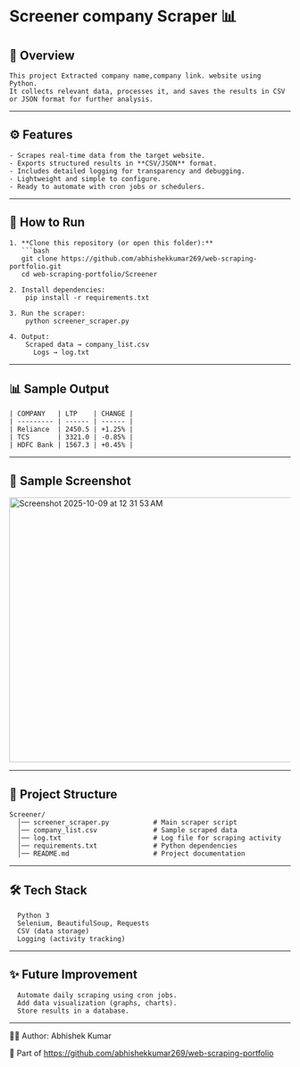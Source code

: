 # Screener company Scraper 📊

## 📌 Overview
    This project Extracted company name,company link. website using Python.  
    It collects relevant data, processes it, and saves the results in CSV or JSON format for further analysis.

---

## ⚙️ Features
    - Scrapes real-time data from the target website.  
    - Exports structured results in **CSV/JSON** format.  
    - Includes detailed logging for transparency and debugging.  
    - Lightweight and simple to configure.  
    - Ready to automate with cron jobs or schedulers.

---

## 🚀 How to Run

    1. **Clone this repository (or open this folder):**
       ```bash
       git clone https://github.com/abhishekkumar269/web-scraping-portfolio.git
       cd web-scraping-portfolio/Screener
    
    2. Install dependencies:
        pip install -r requirements.txt
    
    3. Run the scraper:
        python screener_scraper.py
    
    4. Output:
        Scraped data → company_list.csv
          Logs → log.txt

---

## 📊 Sample Output

    | COMPANY   | LTP    | CHANGE |
    | --------- | ------ | ------ |
    | Reliance  | 2450.5 | +1.25% |
    | TCS       | 3321.0 | -0.85% |
    | HDFC Bank | 1567.3 | +0.45% |
    

---
## 📸 Sample Screenshot

<img width="505" height="475" alt="Screenshot 2025-10-09 at 12 31 53 AM" src="https://github.com/user-attachments/assets/10b2f226-a15f-4990-9847-e16e62dea858" />


---
## 📂 Project Structure
      
    Screener/
      │── screener_scraper.py           # Main scraper script
      │── company_list.csv              # Sample scraped data
      │── log.txt                       # Log file for scraping activity
      │── requirements.txt              # Python dependencies
      │── README.md                     # Project documentation
---

## 🛠️ Tech Stack

      Python 3
      Selenium, BeautifulSoup, Requests  
      CSV (data storage)
      Logging (activity tracking)

---
## ✨ Future Improvement

      Automate daily scraping using cron jobs.
      Add data visualization (graphs, charts).
      Store results in a database.

---
👨‍💻 Author: Abhishek Kumar

  🔗 Part of https://github.com/abhishekkumar269/web-scraping-portfolio
